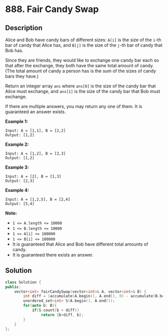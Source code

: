 # 888. Fair Candy Swap

## Description

Alice and Bob have candy bars of different sizes: `A[i]` is the size of the `i`-th bar of candy that Alice has, and `B[j]` is the size of the `j`-th bar of candy that Bob has.

Since they are friends, they would like to exchange one candy bar each so that after the exchange, they both have the same total amount of candy.  (The total amount of candy a person has is the sum of the sizes of candy bars they have.)

Return an integer array `ans` where `ans[0]` is the size of the candy bar that Alice must exchange, and `ans[1]` is the size of the candy bar that Bob must exchange.

If there are multiple answers, you may return any one of them.  It is guaranteed an answer exists.

 

**Example 1:**

```
Input: A = [1,1], B = [2,2]
Output: [1,2]
```

**Example 2:**

```
Input: A = [1,2], B = [2,3]
Output: [1,2]
```

**Example 3:**

```
Input: A = [2], B = [1,3]
Output: [2,3]
```

**Example 4:**

```
Input: A = [1,2,5], B = [2,4]
Output: [5,4]
```

**Note:**

* `1 <= A.length <= 10000`
* `1 <= B.length <= 10000`
* `1 <= A[i] <= 100000`
* `1 <= B[i] <= 100000`
* It is guaranteed that Alice and Bob have different total amounts of candy.
* It is guaranteed there exists an answer.

## Solution

```cpp
class Solution {
public:
    vector<int> fairCandySwap(vector<int>& A, vector<int>& B) {
        int diff = (accumulate(A.begin(), A.end(), 0) - accumulate(B.begin(), B.end(), 0)) / 2;
        unordered_set<int> S(A.begin(), A.end());
        for(auto b: B){
            if(S.count(b + diff))
                return {b+diff, b};
        }
    }
};
```